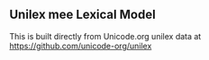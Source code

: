 Unilex mee Lexical Model
----------------------

This is built directly from Unicode.org unilex data at
https://github.com/unicode-org/unilex
